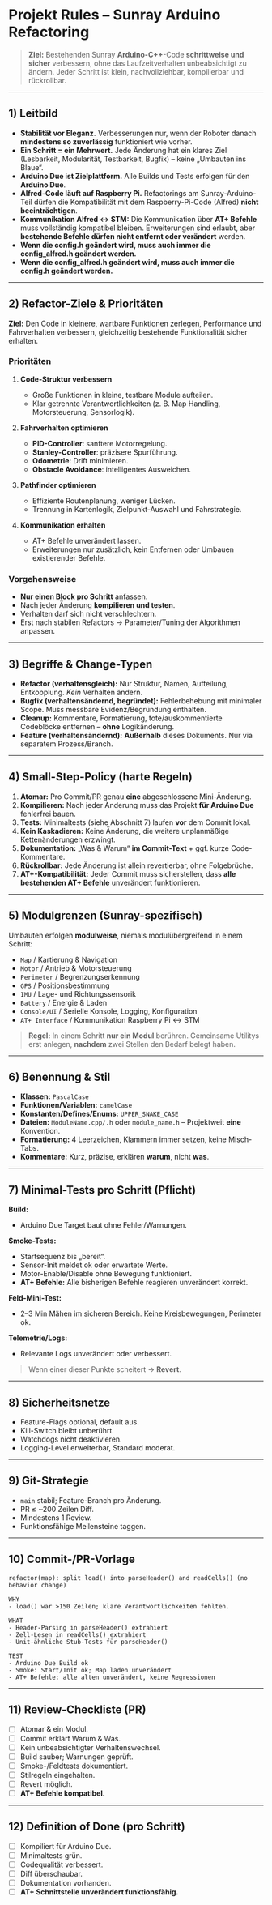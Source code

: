 # Projekt Rules – Sunray Arduino Refactoring

> **Ziel:** Bestehenden Sunray **Arduino-C++**-Code **schrittweise und sicher** verbessern, ohne das Laufzeitverhalten unbeabsichtigt zu ändern. Jeder Schritt ist klein, nachvollziehbar, kompilierbar und rückrollbar.

---

## 1) Leitbild

* **Stabilität vor Eleganz.** Verbesserungen nur, wenn der Roboter danach **mindestens so zuverlässig** funktioniert wie vorher.
* **Ein Schritt = ein Mehrwert.** Jede Änderung hat ein klares Ziel (Lesbarkeit, Modularität, Testbarkeit, Bugfix) – keine „Umbauten ins Blaue“.
* **Arduino Due ist Zielplattform.** Alle Builds und Tests erfolgen für den **Arduino Due**.
* **Alfred-Code läuft auf Raspberry Pi.** Refactorings am Sunray-Arduino-Teil dürfen die Kompatibilität mit dem Raspberry-Pi-Code (Alfred) **nicht beeinträchtigen**.
* **Kommunikation Alfred ↔ STM:** Die Kommunikation über **AT+ Befehle** muss vollständig kompatibel bleiben. Erweiterungen sind erlaubt, aber **bestehende Befehle dürfen nicht entfernt oder verändert** werden.
* **Wenn die config.h geändert wird, muss auch immer die config_alfred.h geändert werden.**
* **Wenn die config_alfred.h geändert wird, muss auch immer die config.h geändert werden.**
---

## 2) Refactor-Ziele & Prioritäten

**Ziel:** Den Code in kleinere, wartbare Funktionen zerlegen, Performance und Fahrverhalten verbessern, gleichzeitig bestehende Funktionalität sicher erhalten.

### Prioritäten

1. **Code-Struktur verbessern**

   * Große Funktionen in kleine, testbare Module aufteilen.
   * Klar getrennte Verantwortlichkeiten (z. B. Map Handling, Motorsteuerung, Sensorlogik).

2. **Fahrverhalten optimieren**

   * **PID-Controller**: sanftere Motorregelung.
   * **Stanley-Controller**: präzisere Spurführung.
   * **Odometrie**: Drift minimieren.
   * **Obstacle Avoidance**: intelligentes Ausweichen.

3. **Pathfinder optimieren**

   * Effiziente Routenplanung, weniger Lücken.
   * Trennung in Kartenlogik, Zielpunkt-Auswahl und Fahrstrategie.

4. **Kommunikation erhalten**

   * AT+ Befehle unverändert lassen.
   * Erweiterungen nur zusätzlich, kein Entfernen oder Umbauen existierender Befehle.

### Vorgehensweise

* **Nur einen Block pro Schritt** anfassen.
* Nach jeder Änderung **kompilieren und testen**.
* Verhalten darf sich nicht verschlechtern.
* Erst nach stabilen Refactors → Parameter/Tuning der Algorithmen anpassen.

---

## 3) Begriffe & Change-Typen

* **Refactor (verhaltensgleich):** Nur Struktur, Namen, Aufteilung, Entkopplung. *Kein* Verhalten ändern.
* **Bugfix (verhaltensändernd, begründet):** Fehlerbehebung mit minimaler Scope. Muss messbare Evidenz/Begründung enthalten.
* **Cleanup:** Kommentare, Formatierung, tote/auskommentierte Codeblöcke entfernen – **ohne** Logikänderung.
* **Feature (verhaltensändernd):** **Außerhalb** dieses Dokuments. Nur via separatem Prozess/Branch.

---

## 4) Small-Step-Policy (harte Regeln)

1. **Atomar:** Pro Commit/PR genau **eine** abgeschlossene Mini-Änderung.
2. **Kompilieren:** Nach jeder Änderung muss das Projekt **für Arduino Due** fehlerfrei bauen.
3. **Tests:** Minimaltests (siehe Abschnitt 7) laufen **vor** dem Commit lokal.
4. **Kein Kaskadieren:** Keine Änderung, die weitere unplanmäßige Kettenänderungen erzwingt.
5. **Dokumentation:** „Was & Warum“ **im Commit-Text** + ggf. kurze Code-Kommentare.
6. **Rückrollbar:** Jede Änderung ist allein revertierbar, ohne Folgebrüche.
7. **AT+-Kompatibilität:** Jeder Commit muss sicherstellen, dass **alle bestehenden AT+ Befehle** unverändert funktionieren.

---

## 5) Modulgrenzen (Sunray-spezifisch)

Umbauten erfolgen **modulweise**, niemals modulübergreifend in einem Schritt:

* `Map` / Kartierung & Navigation
* `Motor` / Antrieb & Motorsteuerung
* `Perimeter` / Begrenzungserkennung
* `GPS` / Positionsbestimmung
* `IMU` / Lage- und Richtungssensorik
* `Battery` / Energie & Laden
* `Console/UI` / Serielle Konsole, Logging, Konfiguration
* `AT+ Interface` / Kommunikation Raspberry Pi ↔ STM

> **Regel:** In einem Schritt **nur ein Modul** berühren. Gemeinsame Utilitys erst anlegen, **nachdem** zwei Stellen den Bedarf belegt haben.

---

## 6) Benennung & Stil

* **Klassen:** `PascalCase`
* **Funktionen/Variablen:** `camelCase`
* **Konstanten/Defines/Enums:** `UPPER_SNAKE_CASE`
* **Dateien:** `ModuleName.cpp/.h` oder `module_name.h` – Projektweit **eine** Konvention.
* **Formatierung:** 4 Leerzeichen, Klammern immer setzen, keine Misch-Tabs.
* **Kommentare:** Kurz, präzise, erklären **warum**, nicht **was**.

---

## 7) Minimal-Tests pro Schritt (Pflicht)

**Build:**

* Arduino Due Target baut ohne Fehler/Warnungen.

**Smoke-Tests:**

* Startsequenz bis „bereit“.
* Sensor-Init meldet ok oder erwartete Werte.
* Motor-Enable/Disable ohne Bewegung funktioniert.
* **AT+ Befehle:** Alle bisherigen Befehle reagieren unverändert korrekt.

**Feld-Mini-Test:**

* 2–3 Min Mähen im sicheren Bereich. Keine Kreisbewegungen, Perimeter ok.

**Telemetrie/Logs:**

* Relevante Logs unverändert oder verbessert.

> Wenn einer dieser Punkte scheitert → **Revert**.

---

## 8) Sicherheitsnetze

* Feature-Flags optional, default aus.
* Kill-Switch bleibt unberührt.
* Watchdogs nicht deaktivieren.
* Logging-Level erweiterbar, Standard moderat.

---

## 9) Git-Strategie

* `main` stabil; Feature-Branch pro Änderung.
* PR ≤ \~200 Zeilen Diff.
* Mindestens 1 Review.
* Funktionsfähige Meilensteine taggen.

---

## 10) Commit-/PR-Vorlage

```
refactor(map): split load() into parseHeader() and readCells() (no behavior change)

WHY
- load() war >150 Zeilen; klare Verantwortlichkeiten fehlten.

WHAT
- Header-Parsing in parseHeader() extrahiert
- Zell-Lesen in readCells() extrahiert
- Unit-ähnliche Stub-Tests für parseHeader()

TEST
- Arduino Due Build ok
- Smoke: Start/Init ok; Map laden unverändert
- AT+ Befehle: alle alten unverändert, keine Regressionen
```

---

## 11) Review-Checkliste (PR)

* [ ] Atomar & ein Modul.
* [ ] Commit erklärt Warum & Was.
* [ ] Kein unbeabsichtigter Verhaltenswechsel.
* [ ] Build sauber; Warnungen geprüft.
* [ ] Smoke-/Feldtests dokumentiert.
* [ ] Stilregeln eingehalten.
* [ ] Revert möglich.
* [ ] **AT+ Befehle kompatibel.**

---

## 12) Definition of Done (pro Schritt)

* [ ] Kompiliert für Arduino Due.
* [ ] Minimaltests grün.
* [ ] Codequalität verbessert.
* [ ] Diff überschaubar.
* [ ] Dokumentation vorhanden.
* [ ] **AT+ Schnittstelle unverändert funktionsfähig.**
